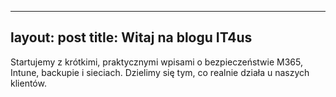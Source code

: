 
---
layout: post
title: Witaj na blogu IT4us
---


Startujemy z krótkimi, praktycznymi wpisami o bezpieczeństwie M365, Intune, backupie i sieciach. Dzielimy się tym, co realnie działa u naszych klientów.

